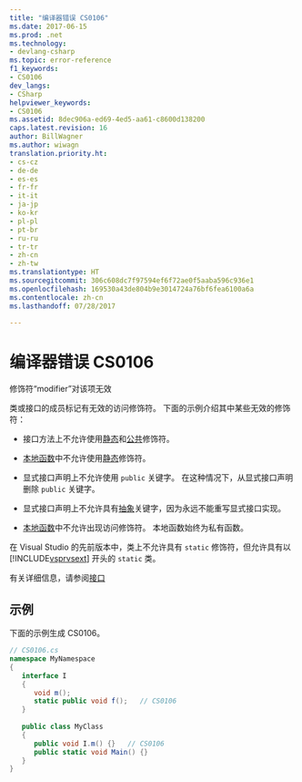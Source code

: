```yaml
---
title: "编译器错误 CS0106"
ms.date: 2017-06-15
ms.prod: .net
ms.technology:
- devlang-csharp
ms.topic: error-reference
f1_keywords:
- CS0106
dev_langs:
- CSharp
helpviewer_keywords:
- CS0106
ms.assetid: 8dec906a-ed69-4ed5-aa61-c8600d138200
caps.latest.revision: 16
author: BillWagner
ms.author: wiwagn
translation.priority.ht:
- cs-cz
- de-de
- es-es
- fr-fr
- it-it
- ja-jp
- ko-kr
- pl-pl
- pt-br
- ru-ru
- tr-tr
- zh-cn
- zh-tw
ms.translationtype: HT
ms.sourcegitcommit: 306c608dc7f97594ef6f72ae0f5aaba596c936e1
ms.openlocfilehash: 169530a43de804b9e3014724a76bf6fea6100a6a
ms.contentlocale: zh-cn
ms.lasthandoff: 07/28/2017

---
```

# <a name="compiler-error-cs0106"></a>编译器错误 CS0106
修饰符“modifier”对该项无效  
  
 类或接口的成员标记有无效的访问修饰符。 下面的示例介绍其中某些无效的修饰符：  
  
-   接口方法上不允许使用[静态](../../../csharp/language-reference/keywords/static.md)和[公共](../../../csharp/language-reference/keywords/public.md)修饰符。  

- [本地函数](../../programming-guide/classes-and-structs/local-functions.md)中不允许使用[静态](../../../csharp/language-reference/keywords/static.md)修饰符。
   
-   显式接口声明上不允许使用 `public` 关键字。 在这种情况下，从显式接口声明删除 `public` 关键字。  
  
-   显式接口声明上不允许具有[抽象](../../../csharp/language-reference/keywords/abstract.md)关键字，因为永远不能重写显式接口实现。  
  
- [本地函数](../../programming-guide/classes-and-structs/local-functions.md)中不允许出现访问修饰符。 本地函数始终为私有函数。
  
 在 Visual Studio 的先前版本中，类上不允许具有 `static` 修饰符，但允许具有以 [!INCLUDE[vsprvsext](~/includes/vsprvsext-md.md)] 开头的 `static` 类。  
  
 有关详细信息，请参阅[接口](../../../csharp/programming-guide/interfaces/index.md)  
  
## <a name="example"></a>示例  
 下面的示例生成 CS0106。  
  
```csharp  
// CS0106.cs  
namespace MyNamespace  
{  
   interface I  
   {  
      void m();  
      static public void f();   // CS0106  
   }  
  
   public class MyClass  
   {  
      public void I.m() {}   // CS0106  
      public static void Main() {}  
   }  
}  
```

